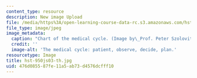 ```yaml
---
content_type: resource
description: New image Upload
file: /media/https%3A/open-learning-course-data-rc.s3.amazonaws.com/hst-950j-medical-computing-spring-2003/476d085587fe11a5ab73d4576dcfff10_hst-950js03-th.jpg
file_type: image/jpeg
image_metadata:
  caption: "Chart of the medical cycle. (Image by\_Prof. Peter Szolovits.)"
  credit: ''
  image-alt: 'The medical cycle: patient, observe, decide, plan.'
resourcetype: Image
title: hst-950js03-th.jpg
uid: 476d0855-87fe-11a5-ab73-d4576dcfff10
---
```

